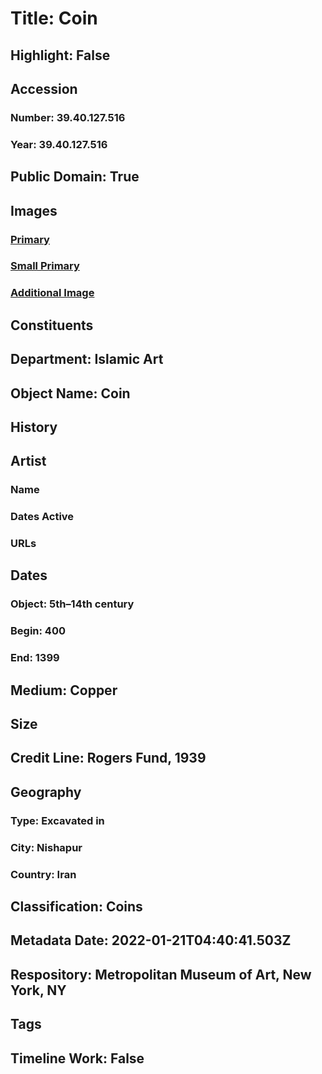 # Title: Coin
## Highlight: False
## Accession
### Number: 39.40.127.516
### Year: 39.40.127.516
## Public Domain: True
## Images
### [Primary](https://images.metmuseum.org/CRDImages/is/original/39.40.127.516a.JPG)
### [Small Primary](https://images.metmuseum.org/CRDImages/is/web-large/39.40.127.516a.JPG)
### [Additional Image](https://images.metmuseum.org/CRDImages/is/original/39.40.127.516b.JPG)
## Constituents
## Department: Islamic Art
## Object Name: Coin
## History
## Artist
### Name
### Dates Active
### URLs
## Dates
### Object: 5th–14th century
### Begin: 400
### End: 1399
## Medium: Copper
## Size
## Credit Line: Rogers Fund, 1939
## Geography
### Type: Excavated in
### City: Nishapur
### Country: Iran
## Classification: Coins
## Metadata Date: 2022-01-21T04:40:41.503Z
## Respository: Metropolitan Museum of Art, New York, NY
## Tags
## Timeline Work: False